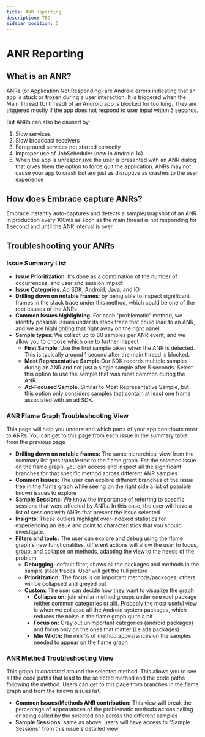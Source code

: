 ```yaml
---
title: ANR Reporting
description: TBD
sidebar_position: 5
---
```


# ANR Reporting

## What is an ANR?
ANRs (or Application Not Responding) are Android errors indicating that an app is stuck or frozen during a user interaction. It is triggered when the Main Thread (UI thread) of an Android app is blocked for too long. They are triggered mostly if the app does not respond to user input within 5 seconds.
    
But ANRs can also be caused by:
1. Slow services
2. Slow broadcast receivers
3. Foreground services not started correctly
4. Improper use of JobScheduler (new in Android 14)
5. When the app is unresponsive the user is presented with an ANR dialog that gives them the option to force quit the application. ANRs may not cause your app to crash but are just as disruptive as crashes to the user experience

## How does Embrace capture ANRs?
Embrace instantly auto-captures and detects a sample/snapshot of an ANR in production every 100ms as soon as the main thread is not responding for 1 second and until the ANR interval is over

## Troubleshooting your ANRs

  ### Issue Summary List
  - **Issue Prioritization**: It’s done as a combination of the number of occurrences, and user and session impact
  - **Issue Categories**: Ad SDK, Android, Java, and IO.
  - **Drilling down on notable frames**: by being able to inspect significant frames in the stack trace under this method, which could be one of the root causes of the ANRs
  - **Common Issues highlighting**: For each “problematic” method, we identify possible issues under its stack trace that could lead to an ANR, and we are highlighting that right away on the right panel
  - **Sample types**: We collect up to 80 samples per ANR event, and we allow you to choose which one to further inspect
    - **First Sample**: Use the first sample taken when the ANR is detected. This is typically around 1 second after the main thread is blocked.
    - **Most Representative Sample**:Our SDK records multiple samples during an ANR and not just a single sample after 5 seconds. Select this option to use the sample that was most common during the ANR.
    - **Ad-Focused Sample**: Similar to Most Representative Sample, but this option only considers samples that contain at least one frame associated with an ad SDK.
    
### ANR Flame Graph Troubleshooting View
This page will help you understand which parts of your app contribute most to ANRs. You can get to this page from each issue in the summary table from the previous page
  - **Drilling down on notable frames:**  The same hierarchical view from the summary list gets transferred to the flame graph. For the selected issue on the flame graph, you can access and inspect all the significant branches for that specific method across different ANR samples
  - **Common Issues:**  The user can explore different branches of the issue tree in the flame graph while seeing on the right side a list of possible known issues to explore
  - **Sample Sessions:** We know the importance of referring to specific sessions that were affected by ANRs. In this case, the user will have a list of sessions with ANRs that present the issue selected
  - **Insights**: These outliers highlight over-indexed statistics for experiencing an issue and point to characteristics that you should investigate.
  - **Filters and tools:**  The user can explore and debug using the flame graph's new functionalities, different actions will allow the user to focus, group, and collapse on methods, adapting the view to the needs of the problem
    - **Debugging:**  default filter, shows all the packages and methods in the sample stack traces. User will get the full picture
    - **Prioritization:**  The focus is on important methods/packages, others will be collapsed and greyed out
    - **Custom**: The user can decide how they want to visualize the graph
      - **Collapse on:**  join similar method groups under one root package (either common categories or all). Probably the most useful view is when we collapse all the Android system packages, which reduces the noise in the flame graph quite a bit
      - **Focus on:** Gray out unimportant categories (android packages) and focus only on the ones that matter (i.e ads packages)
      - **Min Width:** the min % of method appearances on the samples needed to appear on the flame graph
    
### ANR Method Troubleshooting View
This graph is *anchored* around the selected method. This allows you to see all the code paths that lead to the selected method and the code paths following the method. Users can get to this page from branches in the flame graph and from the known issues list.
  - **Common Issues/Methods ANR contribution:** This view will break the percentage of appearances of the problematic methods across calling or being called by the selected one across the different samples
  - **Sample Sessions:**  same as above, users will have access to “Sample Sessions” from this issue's detailed view
